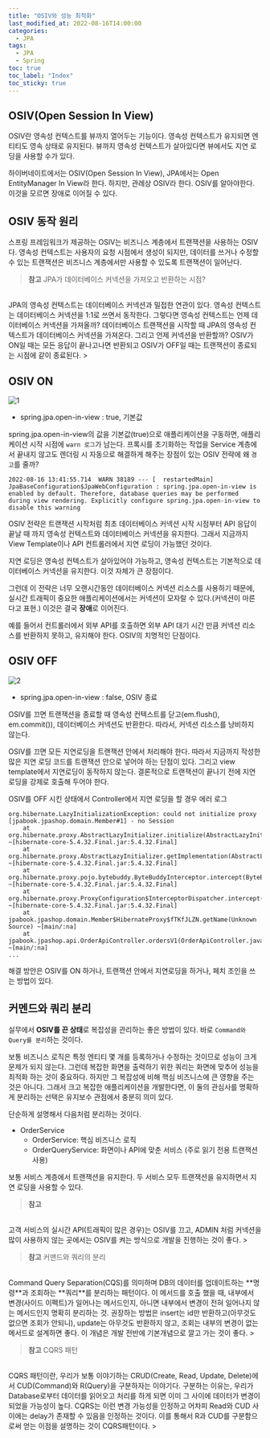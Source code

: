 ```yaml
---
title: "OSIV와 성능 최적화"
last_modified_at: 2022-08-16T14:00:00
categories:
  - JPA
tags:
  - JPA
  - Spring
toc: true
toc_label: "Index"
toc_sticky: true
---
```


## OSIV(Open Session In View)

OSIV란 영속성 컨텍스트를 뷰까지 열어두는 기능이다. 영속성 컨텍스트가 유지되면 엔티티도 영속 상태로 유지된다. 뷰까지 영속성 컨텍스트가 살아있다면 뷰에서도 지연 로딩을 사용할 수가 있다.

하이버네이트에서는 OSIV(Open Session In View), JPA에서는 Open EntityManager In View라 한다. 하지만, 관례상 OSIV라 한다. OSIV를 알아야한다. 이것을 모르면 장애로 이어질 수 있다.

## OSIV 동작 원리

스프링 프레임워크가 제공하는 OSIV는 비즈니스 계층에서 트랜잭션을 사용하는 OSIV다. 영속성 컨텍스트는 사용자의 요청 시점에서 생성이 되지만, 데이터를 쓰거나 수정할 수 있는 트랜잭션은 비즈니스 계층에서만 사용할 수 있도록 트랜잭션이 일어난다.

> **참고** JPA가 데이터베이스 커넥션을 가져오고 반환하는 시점?
<br>
JPA의 영속성 컨텍스트는 데이터베이스 커넥션과 밀접한 연관이 있다. 영속성 컨텍스트는 데이터베이스 커넥션을 1:1로 쓰면서 동작한다. 그렇다면 영속성 컨텍스트는 언제 데이터베이스 커넥션을 가져올까? 데이터베이스 트랜잭션을 시작할 때 JPA의 영속성 컨텍스트가 데이터베이스 커넥션을 가져온다. 그리고 언제 커넥션을 반환할까? OSIV가 ON일 때는 모든 응답이 끝나고나면 반환되고 OSIV가 OFF일 때는 트랜잭션이 종료되는 시점에 같이 종료된다.
> 

 

## OSIV ON

![1](https://user-images.githubusercontent.com/79130276/184801100-5de9c1c4-3ab9-46dc-8652-2749183e1c7e.png)

- spring.jpa.open-in-view : true, 기본값

spring.jpa.open-in-view의 값을 기본값(true)으로 애플리케이션을 구동하면, 애플리케이션 시작 시점에 `warn 로그`가 남는다. 프록시를 초기화하는 작업을 Service 계층에서 끝내지 않고도 렌더링 시 자동으로 해결하게 해주는 장점이 있는 OSIV 전략에 왜 `경고`를 줄까?

```
2022-08-16 13:41:55.714  WARN 38189 --- [  restartedMain] JpaBaseConfiguration$JpaWebConfiguration : spring.jpa.open-in-view is enabled by default. Therefore, database queries may be performed during view rendering. Explicitly configure spring.jpa.open-in-view to disable this warning
```

OSIV 전략은 트랜잭션 시작처럼 최초 데이터베이스 커넥션 시작 시점부터 API 응답이 끝날 때 까지 영속성 컨텍스트와 데이터베이스 커넥션을 유지한다. 그래서 지금까지 View Template이나 API 컨트롤러에서 지연 로딩이 가능했던 것이다.

지연 로딩은 영속성 컨텍스트가 살아있어야 가능하고, 영속성 컨텍스트는 기본적으로 데이터베이스 커넥션을 유지한다. 이것 자체가 큰 장점이다.

그런데 이 전략은 너무 오랜시간동안 데이터베이스 커넥션 리소스를 사용하기 때문에, 실시간 트래픽이 중요한 애플리케이션에서는 커넥션이 모자랄 수 있다.(커넥션이 마른다고 표현.) 이것은 결국 **장애**로 이어진다.

예를 들어서 컨트롤러에서 외부 API를 호출하면 외부 API 대기 시간 만큼 커넥션 리소스를 반환하지 못하고, 유지해야 한다. OSIV의 치명적인 단점이다.

## OSIV OFF

![2](https://user-images.githubusercontent.com/79130276/184801107-5b39d36a-d8f1-4f08-b8b3-faa10433bc0d.png)

- spring.jpa.open-in-view : false, OSIV 종료

OSIV를 끄면 트랜잭션을 종료할 때 영속성 컨텍스트를 닫고(em.flush(), em.commit()), 데이터베이스 커넥션도 반환한다. 따라서, 커넥션 리소스를 낭비하지 않는다.

OSIV를 끄면 모든 지연로딩을 트랜잭션 안에서 처리해야 한다. 따라서 지금까지 작성한 많은 지연 로딩 코드를 트랜잭션 안으로 넣어야 하는 단점이 있다. 그리고 view template에서 지연로딩이 동작하지 않는다. 결론적으로 트랜잭션이 끝나기 전에 지연 로딩을 강제로 호출해 두어야 한다.

OSIV를 OFF 시킨 상태에서 Controller에서 지연 로딩을 할 경우 에러 로그

```
org.hibernate.LazyInitializationException: could not initialize proxy [jpabook.jpashop.domain.Member#1] - no Session
	at org.hibernate.proxy.AbstractLazyInitializer.initialize(AbstractLazyInitializer.java:170) ~[hibernate-core-5.4.32.Final.jar:5.4.32.Final]
	at org.hibernate.proxy.AbstractLazyInitializer.getImplementation(AbstractLazyInitializer.java:310) ~[hibernate-core-5.4.32.Final.jar:5.4.32.Final]
	at org.hibernate.proxy.pojo.bytebuddy.ByteBuddyInterceptor.intercept(ByteBuddyInterceptor.java:45) ~[hibernate-core-5.4.32.Final.jar:5.4.32.Final]
	at org.hibernate.proxy.ProxyConfiguration$InterceptorDispatcher.intercept(ProxyConfiguration.java:95) ~[hibernate-core-5.4.32.Final.jar:5.4.32.Final]
	at jpabook.jpashop.domain.Member$HibernateProxy$fTKfJLZN.getName(Unknown Source) ~[main/:na]
	at jpabook.jpashop.api.OrderApiController.ordersV1(OrderApiController.java:33) ~[main/:na]
...
```

 해결 방안은 OSIV를 ON 하거나, 트랜잭션 안에서 지연로딩을 하거나, 페치 조인을 쓰는 방법이 있다.

## 커멘드와 쿼리 분리

실무에서 **OSIV를 끈 상태**로 복잡성을 관리하는 좋은 방법이 있다. 바로 `Command와 Query를 분리`하는 것이다.

보통 비즈니스 로직은 특정 엔티티 몇 개를 등록하거나 수정하는 것이므로 성능이 크게 문제가 되지 않는다. 그런데 복잡한 화면을 출력하기 위한 쿼리는 화면에 맞추어 성능을 최적화 하는 것이 중요하다. 하지만 그 복잡성에 비해 핵심 비즈니스에 큰 영향을 주는 것은 아니다. 그래서 크고 복잡한 애플리케이션을 개발한다면, 이 둘의 관심사를 명확하게 분리하는 선택은 유지보수 관점에서 충분히 의미 있다.

단순하게 설명해서 다음처럼 분리하는 것이다.

- OrderService
    - OrderService: 핵심 비즈니스 로직
    - OrderQueryService: 화면이나 API에 맞춘 서비스 (주로 읽기 전용 트랜잭션 사용)

보통 서비스 계층에서 트랜잭션을 유지한다. 두 서비스 모두 트랜잭션을 유지하면서 지연 로딩을 사용할 수 있다.

> **참고**
<br>
고객 서비스의 실시간 API(트래픽이 많은 경우)는 OSIV를 끄고, ADMIN 처럼 커넥션을 많이 사용하지 않는 곳에서는 OSIV를 켜는 방식으로 개발을 진행하는 것이 좋다.
> 

> **참고** 커맨드와 쿼리의 분리
<br>
Command Query Separation(CQS)를 의미하며 DB의 데이터를 업데이트하는 **명령**과 조회하는 **쿼리**를 분리하는 패턴이다.
이 메서드를 호출 했을 때, 내부에서 변경(사이드 이펙트)가 일어나는 메서드인지, 아니면 내부에서 변경이 전혀 일어나지 않는 메서드인지 명확히 분리하는 것.
권장하는 방법은 insert는 id만 반환하고(아무것도 없으면 조회가 안되니), update는 아무것도 반환하지 않고, 조회는 내부의 변경이 없는 메서드로 설계하면 좋다.
이 개념은 개발 전반에 기본개념으로 깔고 가는 것이 좋다.
> 

> **참고** CQRS 패턴
<br>
CQRS 패턴이란, 우리가 보통 이야기하는 CRUD(Create, Read, Update, Delete)에서 CUD(Command)와 R(Query)을 구분하자는 이야기다.
구분하는 이유는, 우리가 Database로부터 데이터를 읽어오고 처리를 하게 되면 이미 그 사이에 데이터가 변경이 되었을 가능성이 높다. CQRS는 이런 변경 가능성을 인정하고 어차피 Read와 CUD 사이에는 delay가 존재할 수 있음을 인정하는 것이다. 이를 통해서 R과 CUD를 구분함으로써 얻는 이점을 설명하는 것이 CQRS패턴이다.
>
